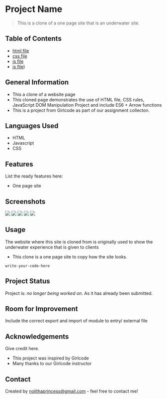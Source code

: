 # Project Name
> This is a clone of a one page site that is an underwater site.  
<!-- If you have the project hosted somewhere, include the link here. -->

## Table of Contents
* [html file](index.html)
* [css file](index.css)
* [js file](index.js)
* [js file](page.js))

<!-- * [License](#license) -->


## General Information
- This a clone of a website page
- This cloned page demonstrates the use of HTML file, CSS rules, JavaScript DOM Manipulation Project and include ES6 + Arrow 
functions
- This is a project from Girlcode as part of our assignment collecton.
<!-- You don't have to answer all the questions - just the ones relevant to your project. -->


## Languages Used
- HTML
- Javascript
- CSS


## Features
List the ready features here:
- One page site


## Screenshots
 ![](images/Shot1.png) ![](images/Shot2.png) ![](images/Shot3.png) ![](images/Shot4.png) ![](images/Shot5.png)
<!-- If you have screenshots you'd like to share, include them here. -->


## Usage
The website where this site is cloned from is originally used to show the underwater experience that is given to clients
- This clone is a one page site to copy how the site looks.

`write-your-code-here`


## Project Status
Project is: _no longer being worked on_. As it has already been submitted.


## Room for Improvement
Include the correct export and import of module to entry/ external file


## Acknowledgements
Give credit here.
- This project was inspired by Girlcode 
- Many thanks to our Girlcode instructor


## Contact
Created by [nolithaprincess@gmail.com](https://www.gmail.com) - feel free to contact me!


<!-- Optional -->
<!-- ## License -->
<!-- This project is open source and available under the [... License](). -->

<!-- You don't have to include all sections - just the one's relevant to your project -->


